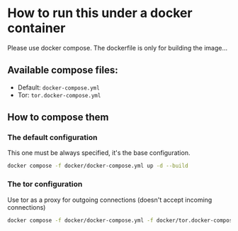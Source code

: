 # How to run this under a docker container

Please use docker compose. The dockerfile is only for building the image...

## Available compose files:

-   Default: `docker-compose.yml`
-   Tor: `tor.docker-compose.yml`
<!-- -   Development: `dev.docker-compose.yml` -->

## How to compose them

### The default configuration

This one must be always specified, it's the base configuration.

```sh
docker compose -f docker/docker-compose.yml up -d --build
```

### The tor configuration

Use tor as a proxy for outgoing connections (doesn't accept incoming connections)

```sh
docker compose -f docker/docker-compose.yml -f docker/tor.docker-compose.yml up -d --build
```

<!--
Nothing to see here, :/

### The development configuration

This doesn't run a development build, it only makes the app always available and doesn't restart on failure.

```sh
docker compose -f docker/docker-compose.yml -f docker/dev.docker-compose.yml up -d --build
```

### The development configuration with tor

The order of the compose files is important!

```sh
docker compose -f docker/docker-compose.yml -f docker/tor.docker-compose.yml -f docker/dev.docker-compose.yml up -d --build
```
-->
